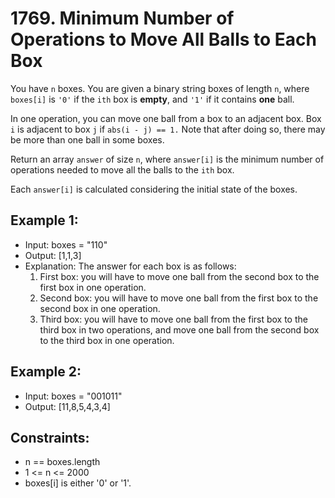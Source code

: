 # 1769. Minimum Number of Operations to Move All Balls to Each Box

You have `n` boxes. You are given a binary string boxes of length `n`, where `boxes[i]` is `'0'` if the `ith` box is **empty**, and `'1'` if it contains **one** ball.

In one operation, you can move one ball from a box to an adjacent box. Box `i` is adjacent to box `j` if `abs(i - j) == 1.` Note that after doing so, there may be more than one ball in some boxes.

Return an array `answer` of size `n`, where `answer[i]` is the minimum number of operations needed to move all the balls to the `ith` box.

Each `answer[i]` is calculated considering the initial state of the boxes.


## Example 1:

- Input: boxes = "110"
- Output: [1,1,3]
- Explanation: The answer for each box is as follows:
    1) First box: you will have to move one ball from the second box to the first box in one operation.
    2) Second box: you will have to move one ball from the first box to the second box in one operation.
    3) Third box: you will have to move one ball from the first box to the third box in two operations, and move one ball from the second box to the third box in one operation.

## Example 2:

- Input: boxes = "001011"
- Output: [11,8,5,4,3,4]

## Constraints:

- n == boxes.length
- 1 <= n <= 2000
- boxes[i] is either '0' or '1'.